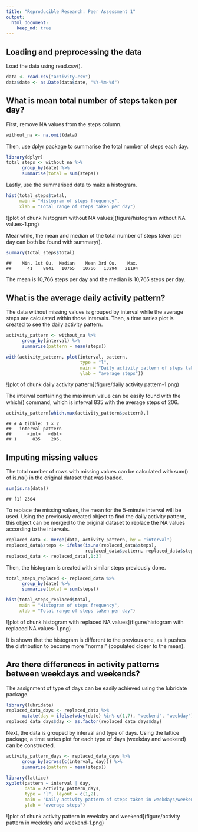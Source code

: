 ```yaml
---
title: "Reproducible Research: Peer Assessment 1"
output: 
  html_document:
    keep_md: true
---
```



## Loading and preprocessing the data
Load the data using read.csv().

``` r
data <- read.csv("activity.csv")
data$date <- as.Date(data$date, "%Y-%m-%d")
```


## What is mean total number of steps taken per day?
First, remove NA values from the steps column.

``` r
without_na <- na.omit(data)
```

Then, use dplyr package to summarise the total number of steps each day.

``` r
library(dplyr)
total_steps <- without_na %>%
      group_by(date) %>% 
      summarise(total = sum(steps))
```

Lastly, use the summarised data to make a histogram.

``` r
hist(total_steps$total, 
     main = "Histogram of steps frequency",
     xlab = "Total range of steps taken per day")
```

![plot of chunk histogram without NA values](figure/histogram without NA values-1.png)

Meanwhile, the mean and median of the total number of steps taken per day can both be found with summary().

``` r
summary(total_steps$total)
```

```
##    Min. 1st Qu.  Median    Mean 3rd Qu.    Max. 
##      41    8841   10765   10766   13294   21194
```
The mean is 10,766 steps per day and the median is 10,765 steps per day.

## What is the average daily activity pattern?
The data without missing values is grouped by interval while the average steps are calculated within those intervals. Then, a time series plot is created to see the daily activity pattern.

``` r
activity_pattern <- without_na %>% 
      group_by(interval) %>% 
      summarise(pattern = mean(steps))

with(activity_pattern, plot(interval, pattern, 
                            type = "l",
                            main = "Daily activity pattern of steps taken between intervals",
                            ylab = "average steps"))
```

![plot of chunk daily activity pattern](figure/daily activity pattern-1.png)

The interval containing the maximum value can be easily found with the which() command, which is interval 835 with the average steps of 206.

``` r
activity_pattern[which.max(activity_pattern$pattern),]
```

```
## # A tibble: 1 × 2
##   interval pattern
##      <int>   <dbl>
## 1      835    206.
```


## Imputing missing values
The total number of rows with missing values can be calculated with sum() of is.na() in the original dataset that was loaded.

``` r
sum(is.na(data))
```

```
## [1] 2304
```

To replace the missing values, the mean for the 5-minute interval will be used. Using the previously created object to find the daily activity pattern, this object can be merged to the original dataset to replace the NA values according to the intervals.

``` r
replaced_data <- merge(data, activity_pattern, by = "interval")
replaced_data$steps <- ifelse(is.na(replaced_data$steps), 
                              replaced_data$pattern, replaced_data$steps)
replaced_data <- replaced_data[,1:3]
```

Then, the histogram is created with similar steps previously done.

``` r
total_steps_replaced <- replaced_data %>%
      group_by(date) %>% 
      summarise(total = sum(steps))

hist(total_steps_replaced$total, 
     main = "Histogram of steps frequency",
     xlab = "Total range of steps taken per day")
```

![plot of chunk histogram with replaced NA values](figure/histogram with replaced NA values-1.png)

It is shown that the histogram is different to the previous one, as it pushes the distribution to become more "normal" (populated closer to the mean).

## Are there differences in activity patterns between weekdays and weekends?
The assignment of type of days can be easily achieved using the lubridate package.

``` r
library(lubridate)
replaced_data_days <- replaced_data %>% 
      mutate(day = ifelse(wday(date) %in% c(1,7), "weekend", "weekday"))
replaced_data_days$day <- as.factor(replaced_data_days$day)
```

Next, the data is grouped by interval and type of days. Using the lattice package, a time series plot for each type of days (weekday and weekend) can be constructed.

``` r
activity_pattern_days <- replaced_data_days %>% 
      group_by(across(c(interval, day))) %>% 
      summarise(pattern = mean(steps))

library(lattice)
xyplot(pattern ~ interval | day, 
       data = activity_pattern_days,
       type = "l", layout = c(1,2),
       main = "Daily activity pattern of steps taken in weekdays/weekends",
       ylab = "average steps")
```

![plot of chunk activity pattern in weekday and weekend](figure/activity pattern in weekday and weekend-1.png)
